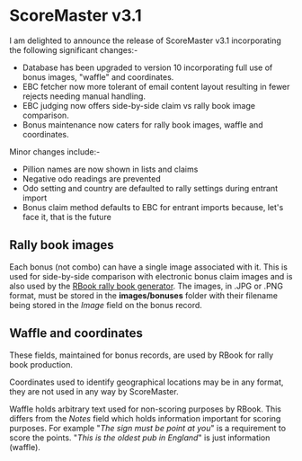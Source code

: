 # ScoreMaster v3.1

I am delighted to announce the release of ScoreMaster v3.1 incorporating the following significant changes:-

- Database has been upgraded to version 10 incorporating full use of bonus images, "waffle" and coordinates.
- EBC fetcher now more tolerant of email content layout resulting in fewer rejects needing manual handling.
- EBC judging now offers side-by-side claim vs rally book image comparison.
- Bonus maintenance now caters for rally book images, waffle and coordinates.

Minor changes include:-

- Pillion names are now shown in lists and claims
- Negative odo readings are prevented
- Odo setting and country are defaulted to rally settings during entrant import
- Bonus claim method defaults to EBC for entrant imports because, let's face it, that is the future

## Rally book images
Each bonus (not combo) can have a single image associated with it. This is used for side-by-side comparison with electronic bonus claim images and is also used by the [RBook rally book generator](https://github.com/ibauk/rbook). The images, in .JPG or .PNG format, must be stored in the **images/bonuses** folder with their filename being stored in the *Image* field on the bonus record.

## Waffle and coordinates
These fields, maintained for bonus records, are used by RBook for rally book production. 

Coordinates used to identify geographical locations may be in any format, they are not used in any way by ScoreMaster.

Waffle holds arbitrary text used for non-scoring purposes by RBook. This differs from the *Notes* field which holds information important for scoring purposes. For example "*The sign must be point at you*" is a requirement to score the points. "*This is the oldest pub in England*" is just information (waffle).